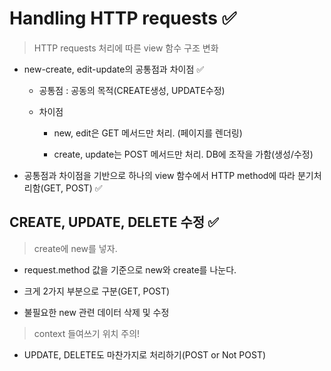 # Handling HTTP requests ✅

> HTTP requests 처리에 따른 view 함수 구조 변화

- new-create, edit-update의 공통점과 차이점 ✅

    - 공통점 : 공동의 목적(CREATE생성, UPDATE수정)
    
    - 차이점

        - new, edit은 GET 메서드만 처리. (페이지를 렌더링)
    
        - create, update는 POST 메서드만 처리. DB에 조작을 가함(생성/수정)

- 공통점과 차이점을 기반으로 하나의 view 함수에서 HTTP method에 따라 분기처리함(GET, POST) ✅

## CREATE, UPDATE, DELETE 수정 ✅

> create에 new를 넣자.

- request.method 값을 기준으로 new와 create를 나눈다.

- 크게 2가지 부분으로 구분(GET, POST)

- 불필요한 new 관련 데이터 삭제 및 수정

> context 들여쓰기 위치 주의!

- UPDATE, DELETE도 마찬가지로 처리하기(POST or Not POST)